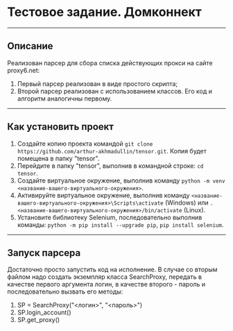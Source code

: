 # Тестовое задание. Домконнект
---

## Описание
Реализован парсер для сбора списка действующих прокси на сайте proxy6.net:
1) Первый парсер реализован в виде простого скрипта;
2) Второй парсер реализован с использованием классов. Его код и алгоритм аналогичны первому.

---

## Как установить проект
1) Создайте копию проекта командой `git clone https://github.com/arthur-akhmadullin/tensor.git`. Копия будет помещена в папку "tensor".
2) Перейдите в папку "tensor", выполнив в командной строке: `cd tensor`. 
3) Создайте виртуальное окружение, выполнив команду `python -m venv <название-вашего-виртуального-окружения>`.
4) Активируйте виртуальное окружение, выполнив команду `<название-вашего-виртуального-окружения>\Scripts\activate` (Windows) или `. <название-вашего-виртуального-окружения>/bin/activate` (Linux).
5) Установите библиотеку Selenium, последовательно выполнив команды: `python -m pip install --upgrade pip`, `pip install selenium`.

---

## Запуск парсера
Достаточно просто запустить код на исполнение. В случае со вторым файлом надо создать экземпляр класса SearchProxy, передать в качестве первого аргумента логин, в качестве второго - пароль и последовательно вызвать его методы:
1) SP = SearchProxy("<логин>", "<пароль>")
2) SP.login_account()
3) SP.get_proxy()
